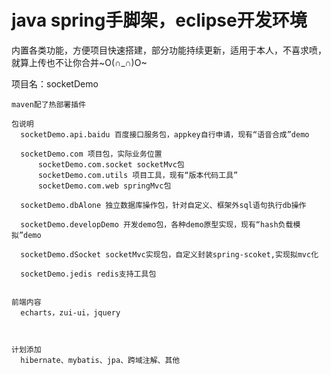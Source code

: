 # java spring手脚架，eclipse开发环境
内置各类功能，方便项目快速搭建，部分功能持续更新，适用于本人，不喜求喷，就算上传也不让你合并~O(∩_∩)O~

项目名：socketDemo
  
    maven配了热部署插件
  
    包说明
      socketDemo.api.baidu 百度接口服务包，appkey自行申请，现有“语音合成”demo
      
      socketDemo.com 项目包，实际业务位置
          socketDemo.com.socket socketMvc包
          socketDemo.com.utils 项目工具，现有“版本代码工具”
          socketDemo.com.web springMvc包
  
      socketDemo.dbAlone 独立数据库操作包，针对自定义、框架外sql语句执行db操作
    
      socketDemo.developDemo 开发demo包，各种demo原型实现，现有“hash负载模拟”demo
    
      socketDemo.dSocket socketMvc实现包，自定义封装spring-scoket,实现拟mvc化
    
      socketDemo.jedis redis支持工具包
      
      
    前端内容
      echarts，zui-ui，jquery
      
      
      
    计划添加
      hibernate、mybatis、jpa、跨域注解、其他
      
    

  
